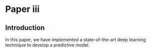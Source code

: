 # Paper iii

## Introduction 

In this paper, we have implemented a state-of-the-art deep learning technique to develop a predictive model.